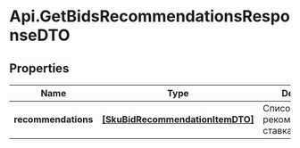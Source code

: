 # Api.GetBidsRecommendationsResponseDTO

## Properties

Name | Type | Description | Notes
------------ | ------------- | ------------- | -------------
**recommendations** | [**[SkuBidRecommendationItemDTO]**](SkuBidRecommendationItemDTO.md) | Список товаров с рекомендованными ставками. | 


